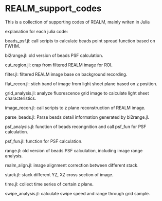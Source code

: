 # REALM_support_codes

This is a collection of supporting codes of REALM, mainly writen in Julia


explanation for each julia code:

beads_psf.jl: call scripts to calculate beads point spread function based on FWHM.

bi2range.jl: old version of beads PSF calculation. 

cut_region.jl: crap from filtered REALM image for ROI.

filter.jl: filtered REALM image base on background recording.

flat_recon.jl: stich band of image from light sheet plane based on z position.

grid_analysis.jl: analyze fluorescence grid image to calculate light sheet characteristics.

image_recon.jl: call scripts to z plane reconstruction of REALM image.

parse_beads.jl: Parse beads detail information generated by bi2range.jl.

psf_analysis.jl: function of beads recongnition and call psf_fun for PSF calculation.

psf_fun.jl: function for PSF calculation.

range.jl: old version of beads PSF calculation, including image range analysis.

realm_align.jl: image alignment correction between different stack.

stack.jl: stack different YZ, XZ cross section of image.

time.jl: collect time series of certain z plane.

swipe_analysis.jl: calculate swipe speed and range through grid sample.

